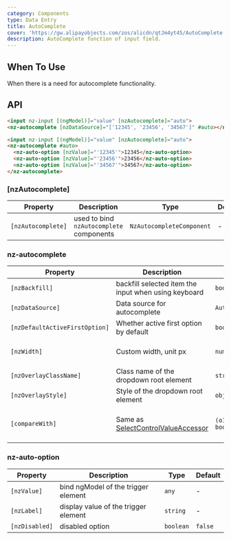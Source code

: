 ```yaml
---
category: Components
type: Data Entry
title: AutoComplete
cover: 'https://gw.alipayobjects.com/zos/alicdn/qtJm4yt45/AutoComplete.svg'
description: AutoComplete function of input field.
---
```



## When To Use

When there is a need for autocomplete functionality.


## API

```html
<input nz-input [(ngModel)]="value" [nzAutocomplete]="auto">
<nz-autocomplete [nzDataSource]="['12345', '23456', '34567']" #auto></nz-autocomplete>
```

```html
<input nz-input [(ngModel)]="value" [nzAutocomplete]="auto">
<nz-autocomplete #auto>
  <nz-auto-option [nzValue]="'12345'">12345</nz-auto-option>
  <nz-auto-option [nzValue]="'23456'">23456</nz-auto-option>
  <nz-auto-option [nzValue]="'34567'">34567</nz-auto-option>
</nz-autocomplete>
```

### [nzAutocomplete]

| Property           | Description                              | Type                      | Default |
| ------------------ | ---------------------------------------- | ------------------------- | ------- |
| `[nzAutocomplete]` | used to bind `nzAutocomplete` components | `NzAutocompleteComponent` | -       |

### nz-autocomplete

| Property                       | Description                                                                                    | Type                            | Default                         |
| ------------------------------ | ---------------------------------------------------------------------------------------------- | ------------------------------- | ------------------------------- |
| `[nzBackfill]`                 | backfill selected item the input when using keyboard                                           | `boolean`                       | `false`                         |
| `[nzDataSource]`               | Data source for autocomplete                                                                   | `AutocompleteDataSource`        | -                               |
| `[nzDefaultActiveFirstOption]` | Whether active first option by default                                                         | `boolean`                       | `true`                          |
| `[nzWidth]`                    | Custom width, unit px                                                                          | `number`                        | trigger element width           |
| `[nzOverlayClassName]`         | Class name of the dropdown root element                                                        | `string`                        | -                               |
| `[nzOverlayStyle]`             | Style of the dropdown root element                                                             | `object`                        | -                               |
| `[compareWith]`                | Same as [SelectControlValueAccessor](https://angular.dev/api/forms/SelectControlValueAccessor) | `(o1: any, o2: any) => boolean` | `(o1: any, o2: any) => o1===o2` |

### nz-auto-option

| Property       | Description                          | Type      | Default |
| -------------- | ------------------------------------ | --------- | ------- |
| `[nzValue]`    | bind ngModel of the trigger element  | `any`     | -       |
| `[nzLabel]`    | display value of the trigger element | `string`  | -       |
| `[nzDisabled]` | disabled option                      | `boolean` | `false` |
